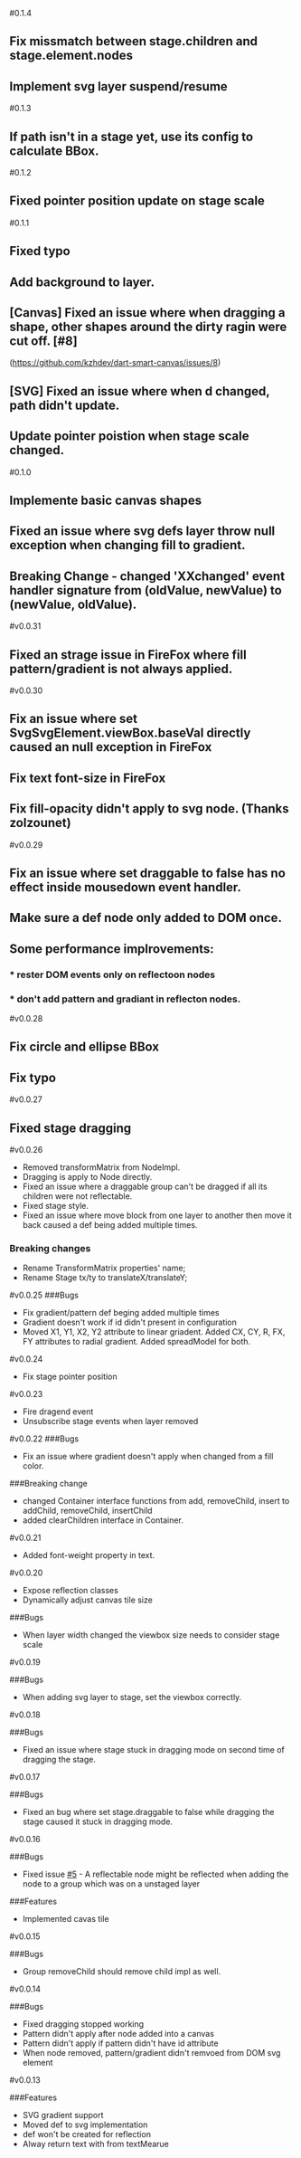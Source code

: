 #0.1.4
## Fix missmatch between stage.children and stage.element.nodes
## Implement svg layer suspend/resume

#0.1.3
## If path isn't in a stage yet, use its config to calculate BBox.

#0.1.2
## Fixed pointer position update on stage scale

#0.1.1
## Fixed typo
## Add background to layer.
## [Canvas] Fixed an issue where when dragging a shape, other shapes around the dirty ragin were cut off. [#8]
(https://github.com/kzhdev/dart-smart-canvas/issues/8)
## [SVG] Fixed an issue where when d changed, path didn't update.
## Update pointer poistion when stage scale changed.

#0.1.0
## Implemente basic canvas shapes
## Fixed an issue where svg defs layer throw null exception when changing fill to gradient.
## Breaking Change - changed 'XXchanged' event handler signature from (oldValue, newValue) to (newValue, oldValue).

#v0.0.31
## Fixed an strage issue in FireFox where fill pattern/gradient is not always applied.

#v0.0.30
## Fix an issue where set SvgSvgElement.viewBox.baseVal directly caused an null exception in FireFox
## Fix text font-size in FireFox
## Fix fill-opacity didn't apply to svg node. (Thanks zolzounet)

#v0.0.29
## Fix an issue where set draggable to false has no effect inside mousedown event handler. 
## Make sure a def node only added to DOM once.
## Some performance implrovements:
### * rester DOM events only on reflectoon nodes
### * don't add pattern and gradiant in reflecton nodes.

#v0.0.28
## Fix circle and ellipse BBox
## Fix typo

#v0.0.27
## Fixed stage dragging

#v0.0.26
* Removed transformMatrix from NodeImpl.
* Dragging is apply to Node directly.
* Fixed an issue where a draggable group can't be dragged if all its children were not reflectable.
* Fixed stage style.
* Fixed an issue where move block from one layer to another then move it back caused a def being added multiple times.

### Breaking changes
* Rename TransformMatrix properties' name;
* Rename Stage tx/ty to translateX/translateY;

#v0.0.25
###Bugs
* Fix gradient/pattern def beging added multiple times
* Gradient doesn't work if id didn't present in configuration
* Moved X1, Y1, X2, Y2 attribute to linear griadent. Added CX, CY, R, FX, FY attributes to radial gradient. Added spreadModel for both.

#v0.0.24
* Fix stage pointer position

#v0.0.23
* Fire dragend event
* Unsubscribe stage events when layer removed

#v0.0.22
###Bugs
* Fix an issue where gradient doesn't apply when changed from a fill color.

###Breaking change
* changed Container interface functions from add, removeChild, insert to addChild, removeChild, insertChild
* added clearChildren interface in Container.

#v0.0.21

* Added font-weight property in text.

#v0.0.20

* Expose reflection classes
* Dynamically adjust canvas tile size

###Bugs
* When layer width changed the viewbox size needs to consider stage scale

#v0.0.19

###Bugs
* When adding svg layer to stage, set the viewbox correctly.

#v0.0.18

###Bugs
* Fixed an issue where stage stuck in dragging mode on second time of dragging the stage.

#v0.0.17

###Bugs
* Fixed an bug where set stage.draggable to false while dragging the stage caused it stuck in dragging mode.

#v0.0.16

###Bugs
* Fixed issue [#5](https://github.com/kzhdev/dart-smart-canvas/issues/5) - A reflectable node might be reflected when adding the node to a group which was on a unstaged layer

###Features
* Implemented cavas tile

#v0.0.15

###Bugs
* Group removeChild should remove child impl as well.

#v0.0.14

###Bugs
* Fixed dragging stopped working
* Pattern didn't apply after node added into a canvas
* Pattern didn't apply if pattern didn't have id attribute
* When node removed, pattern/gradient didn't remvoed from DOM svg element

#v0.0.13

###Features
* SVG gradient support
* Moved def to svg implementation
* def won't be created for reflection
* Alway return text with from textMearue